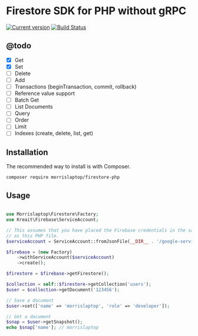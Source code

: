 # Firestore SDK for PHP without gRPC

[![Current version](https://img.shields.io/packagist/v/morrisalptop/firestore-php.svg)](https://packagist.org/packages/morrislaptop/firestore-php)
[![Build Status](https://img.shields.io/circleci/project/morrislaptop/firestore-php.svg)](https://circleci.com/gh/morrislaptop/firestore-php)

## @todo

- [x] Get
- [x] Set
- [ ] Delete
- [ ] Add
- [ ] Transactions (beginTransaction, commit, rollback)
- [ ] Reference value support
- [ ] Batch Get
- [ ] List Documents
- [ ] Query
- [ ] Order
- [ ] Limit
- [ ] Indexes (create, delete, list, get)

## Installation

The recommended way to install is with Composer.

    composer require morrislaptop/firestore-php

## Usage

```php

use Morrislaptop\Firestore\Factory;
use Kreait\Firebase\ServiceAccount;

// This assumes that you have placed the Firebase credentials in the same directory
// as this PHP file.
$serviceAccount = ServiceAccount::fromJsonFile(__DIR__ . '/google-service-account.json');

$firebase = (new Factory)
    ->withServiceAccount($serviceAccount)
    ->create();

$firestore = $firebase->getFirestore();

$collection = self::$firestore->getCollection('users');
$user = $collection->getDocument('123456');

// Save a document
$user->set(['name' => 'morrislaptop', 'role' => 'developer']);

// Get a document
$snap = $user->getSnapshot();
echo $snap['name']; // morrislaptop

```
